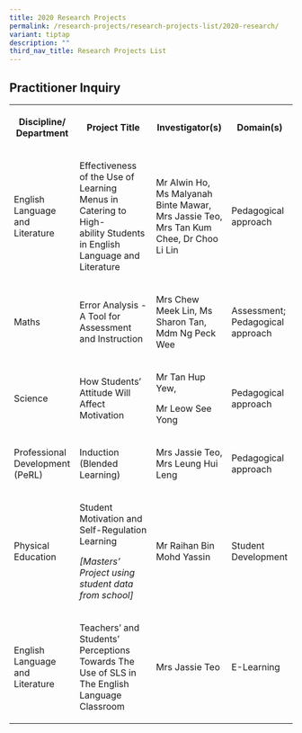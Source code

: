```yaml
---
title: 2020 Research Projects
permalink: /research-projects/research-projects-list/2020-research/
variant: tiptap
description: ""
third_nav_title: Research Projects List
---
```

<h2>Practitioner Inquiry</h2><table><tbody><tr><th rowspan="1" colspan="1"><p><strong>Discipline/ Department</strong></p></th><th rowspan="1" colspan="1"><p><strong>Project Title</strong></p></th><th rowspan="1" colspan="1"><p>Investigator(s)</p></th><th rowspan="1" colspan="1"><p><strong>Domain(s)</strong></p></th></tr><tr><td rowspan="1" colspan="1"><p>English Language and Literature</p></td><td rowspan="1" colspan="1"><p>Effectiveness of the Use of Learning Menus in Catering to High-ability&nbsp;Students in English Language and Literature</p></td><td rowspan="1" colspan="1"><p>Mr Alwin Ho, Ms Malyanah Binte Mawar, Mrs Jassie Teo, Mrs Tan Kum Chee, Dr Choo Li Lin</p><p></p></td><td rowspan="1" colspan="1"><p>Pedagogical approach</p></td></tr><tr><td rowspan="1" colspan="1"><p>Maths</p></td><td rowspan="1" colspan="1"><p>Error Analysis - A Tool for Assessment and Instruction</p></td><td rowspan="1" colspan="1"><p>Mrs Chew Meek Lin, Ms Sharon Tan, Mdm Ng Peck Wee</p></td><td rowspan="1" colspan="1"><p>Assessment; Pedagogical approach</p></td></tr><tr><td rowspan="1" colspan="1"><p>Science</p></td><td rowspan="1" colspan="1"><p>How Students’ Attitude Will Affect Motivation</p></td><td rowspan="1" colspan="1"><p>Mr Tan Hup Yew,</p><p>Mr Leow See Yong</p></td><td rowspan="1" colspan="1"><p>Pedagogical approach</p></td></tr><tr><td rowspan="1" colspan="1"><p>Professional Development (PeRL)</p></td><td rowspan="1" colspan="1"><p>Induction (Blended Learning)</p></td><td rowspan="1" colspan="1"><p>Mrs Jassie Teo, Mrs Leung Hui Leng</p><p></p></td><td rowspan="1" colspan="1"><p>Pedagogical approach</p></td></tr><tr><td rowspan="1" colspan="1"><p>Physical Education</p></td><td rowspan="1" colspan="1"><p>Student Motivation and Self-Regulation Learning</p><p><em>[Masters’ Project using student data from school]</em></p></td><td rowspan="1" colspan="1"><p>Mr Raihan Bin Mohd Yassin</p></td><td rowspan="1" colspan="1"><p>Student Development</p></td></tr><tr><td rowspan="1" colspan="1"><p>English Language and Literature</p></td><td rowspan="1" colspan="1"><p>Teachers’ and Students’ Perceptions Towards The Use of SLS in The English Language Classroom&nbsp;</p></td><td rowspan="1" colspan="1"><p>Mrs Jassie Teo</p></td><td rowspan="1" colspan="1"><p>E-Learning</p></td></tr></tbody></table><p></p>